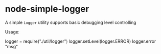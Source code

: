 node-simple-logger
==================

A simple `Logger` utility supports basic debugging level controlling

Usage:

  logger = require("./util/logger")
  logger.setLevel(logger.ERROR)
  logger.error "msg"



